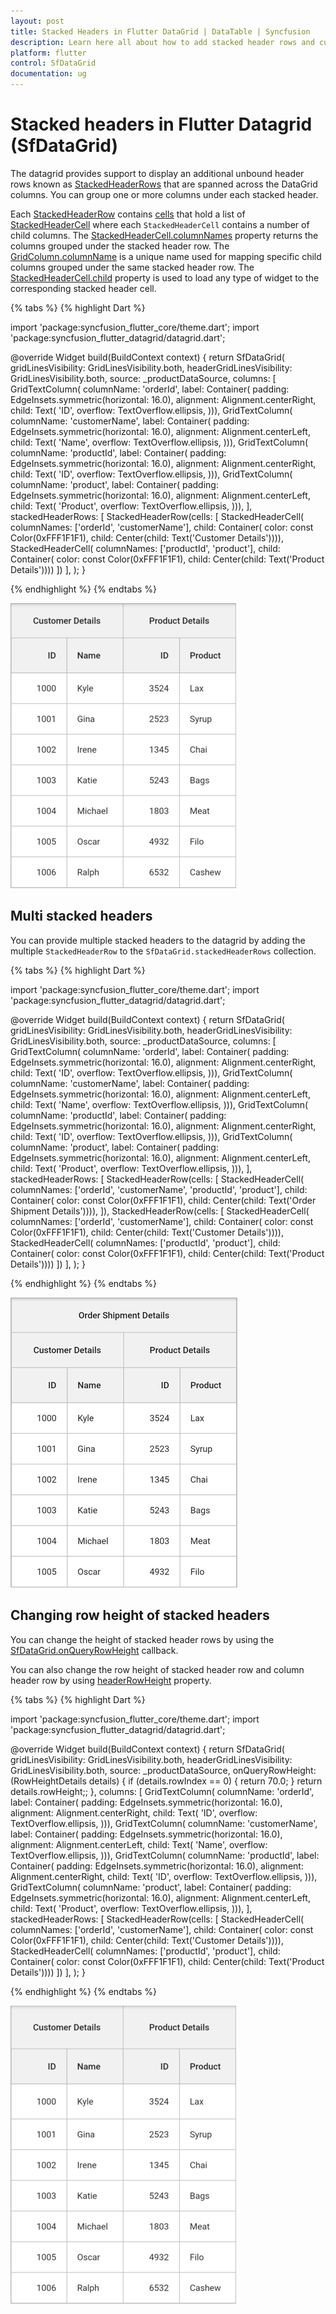 ```yaml
---
layout: post
title: Stacked Headers in Flutter DataGrid | DataTable | Syncfusion
description: Learn here all about how to add stacked header rows and customize its height in Syncfusion Flutter DataGrid (SfDataGrid) widget and more.
platform: flutter
control: SfDataGrid
documentation: ug
---
```


# Stacked headers in Flutter Datagrid (SfDataGrid)

The datagrid provides support to display an additional unbound header rows known as [StackedHeaderRows](https://pub.dev/documentation/syncfusion_flutter_datagrid/latest/datagrid/SfDataGrid/stackedHeaderRows.html) that are spanned across the DataGrid columns. You can group one or more columns under each stacked header.

Each [StackedHeaderRow](https://pub.dev/documentation/syncfusion_flutter_datagrid/latest/datagrid/StackedHeaderRow-class.html) contains [cells](https://pub.dev/documentation/syncfusion_flutter_datagrid/latest/datagrid/StackedHeaderRow/cells.html) that hold a list of [StackedHeaderCell](https://pub.dev/documentation/syncfusion_flutter_datagrid/latest/datagrid/StackedHeaderCell-class.html) where each `StackedHeaderCell` contains a number of child columns. The [StackedHeaderCell.columnNames](https://pub.dev/documentation/syncfusion_flutter_datagrid/latest/datagrid/StackedHeaderCell/columnNames.html) property returns the columns grouped under the stacked header row. The [GridColumn.columnName]() is a unique name used for mapping specific child columns grouped under the same stacked header row. The [StackedHeaderCell.child](https://pub.dev/documentation/syncfusion_flutter_datagrid/latest/datagrid/StackedHeaderCell/child.html) property is used to load any type of widget to the corresponding stacked header cell.

{% tabs %}
{% highlight Dart %} 

import 'package:syncfusion_flutter_core/theme.dart';
import 'package:syncfusion_flutter_datagrid/datagrid.dart';

@override
Widget build(BuildContext context) {
  return SfDataGrid(
    gridLinesVisibility: GridLinesVisibility.both,
    headerGridLinesVisibility: GridLinesVisibility.both,
    source: _productDataSource,
    columns: <GridColumn>[
      GridTextColumn(
        columnName: 'orderId',
        label: Container(
          padding: EdgeInsets.symmetric(horizontal: 16.0),
          alignment: Alignment.centerRight,
          child: Text(
            'ID',
            overflow: TextOverflow.ellipsis,
          ))),
      GridTextColumn(
        columnName: 'customerName',
        label: Container(
          padding: EdgeInsets.symmetric(horizontal: 16.0),
          alignment: Alignment.centerLeft,
          child: Text(
            'Name',
            overflow: TextOverflow.ellipsis,
          ))),
      GridTextColumn(
        columnName: 'productId',
        label: Container(
          padding: EdgeInsets.symmetric(horizontal: 16.0),
          alignment: Alignment.centerRight,
          child: Text(
            'ID',
            overflow: TextOverflow.ellipsis,
          ))),
      GridTextColumn(
        columnName: 'product',
        label: Container(
          padding: EdgeInsets.symmetric(horizontal: 16.0),
          alignment: Alignment.centerLeft,
          child: Text(
            'Product',
            overflow: TextOverflow.ellipsis,
          ))),
    ],
    stackedHeaderRows: <StackedHeaderRow>[
      StackedHeaderRow(cells: [
        StackedHeaderCell(
            columnNames: ['orderId', 'customerName'],
            child: Container(
                color: const Color(0xFFF1F1F1),
                child: Center(child: Text('Customer Details')))),
        StackedHeaderCell(
            columnNames: ['productId', 'product'],
            child: Container(
                color: const Color(0xFFF1F1F1),
                child: Center(child: Text('Product Details'))))
      ])
    ],
  );
}

{% endhighlight %}
{% endtabs %}

![flutter datagrid shows stacked headers](images/stacked-headers/flutter-stacked-headers.png)

## Multi stacked headers

You can provide multiple stacked headers to the datagrid by adding the multiple `StackedHeaderRow` to the `SfDataGrid.stackedHeaderRows` collection.

{% tabs %}
{% highlight Dart %} 

import 'package:syncfusion_flutter_core/theme.dart';
import 'package:syncfusion_flutter_datagrid/datagrid.dart';

@override
Widget build(BuildContext context) {
  return SfDataGrid(
    gridLinesVisibility: GridLinesVisibility.both,
    headerGridLinesVisibility: GridLinesVisibility.both,
    source: _productDataSource,
    columns: <GridColumn>[
      GridTextColumn(
        columnName: 'orderId',
        label: Container(
          padding: EdgeInsets.symmetric(horizontal: 16.0),
          alignment: Alignment.centerRight,
          child: Text(
            'ID',
            overflow: TextOverflow.ellipsis,
          ))),
      GridTextColumn(
        columnName: 'customerName',
        label: Container(
          padding: EdgeInsets.symmetric(horizontal: 16.0),
          alignment: Alignment.centerLeft,
          child: Text(
            'Name',
            overflow: TextOverflow.ellipsis,
          ))),
      GridTextColumn(
        columnName: 'productId',
        label: Container(
          padding: EdgeInsets.symmetric(horizontal: 16.0),
          alignment: Alignment.centerRight,
          child: Text(
            'ID',
            overflow: TextOverflow.ellipsis,
          ))),
      GridTextColumn(
        columnName: 'product',
        label: Container(
          padding: EdgeInsets.symmetric(horizontal: 16.0),
          alignment: Alignment.centerLeft,
          child: Text(
            'Product',
            overflow: TextOverflow.ellipsis,
          ))),
    ],
    stackedHeaderRows: <StackedHeaderRow>[
      StackedHeaderRow(cells: [
        StackedHeaderCell(
            columnNames: ['orderId', 'customerName', 'productId', 'product'],
            child: Container(
                color: const Color(0xFFF1F1F1),
                child: Center(child: Text('Order Shipment Details')))),
      ]),
      StackedHeaderRow(cells: [
        StackedHeaderCell(
            columnNames: ['orderId', 'customerName'],
            child: Container(
                color: const Color(0xFFF1F1F1),
                child: Center(child: Text('Customer Details')))),
        StackedHeaderCell(
            columnNames: ['productId', 'product'],
            child: Container(
                color: const Color(0xFFF1F1F1),
                child: Center(child: Text('Product Details'))))
      ])
    ],
  );
}

{% endhighlight %}
{% endtabs %}

![flutter datagrid shows multi stacked headers](images/stacked-headers/flutter-multi-stacked-headers.png)

## Changing row height of stacked headers

You can change the height of stacked header rows by using the [SfDataGrid.onQueryRowHeight](https://pub.dev/documentation/syncfusion_flutter_datagrid/latest/datagrid/SfDataGrid/onQueryRowHeight.html) callback.

You can also change the row height of stacked header row and column header row by using [headerRowHeight](https://pub.dev/documentation/syncfusion_flutter_datagrid/latest/datagrid/SfDataGrid/headerRowHeight.html) property.

{% tabs %}
{% highlight Dart %} 

import 'package:syncfusion_flutter_core/theme.dart';
import 'package:syncfusion_flutter_datagrid/datagrid.dart';

@override
Widget build(BuildContext context) {
  return SfDataGrid(
    gridLinesVisibility: GridLinesVisibility.both,
    headerGridLinesVisibility: GridLinesVisibility.both,
    source: _productDataSource,
    onQueryRowHeight: (RowHeightDetails details) {
      if (details.rowIndex == 0) {
        return 70.0;
      }
      return details.rowHeight;;
    },
    columns: <GridColumn>[
      GridTextColumn(
        columnName: 'orderId',
        label: Container(
          padding: EdgeInsets.symmetric(horizontal: 16.0),
          alignment: Alignment.centerRight,
          child: Text(
            'ID',
            overflow: TextOverflow.ellipsis,
          ))),
      GridTextColumn(
        columnName: 'customerName',
        label: Container(
          padding: EdgeInsets.symmetric(horizontal: 16.0),
          alignment: Alignment.centerLeft,
          child: Text(
            'Name',
            overflow: TextOverflow.ellipsis,
          ))),
      GridTextColumn(
        columnName: 'productId',
        label: Container(
          padding: EdgeInsets.symmetric(horizontal: 16.0),
          alignment: Alignment.centerRight,
          child: Text(
            'ID',
            overflow: TextOverflow.ellipsis,
          ))),
      GridTextColumn(
        columnName: 'product',
        label: Container(
          padding: EdgeInsets.symmetric(horizontal: 16.0),
          alignment: Alignment.centerLeft,
          child: Text(
            'Product',
            overflow: TextOverflow.ellipsis,
          ))),
    ],
    stackedHeaderRows: <StackedHeaderRow>[
      StackedHeaderRow(cells: [
        StackedHeaderCell(
            columnNames: ['orderId', 'customerName'],
            child: Container(
                color: const Color(0xFFF1F1F1),
                child: Center(child: Text('Customer Details')))),
        StackedHeaderCell(
            columnNames: ['productId', 'product'],
            child: Container(
                color: const Color(0xFFF1F1F1),
                child: Center(child: Text('Product Details'))))
      ])
    ],
  );
}

{% endhighlight %}
{% endtabs %}

![flutter datagrid shows customization of stacked header row heights](images/stacked-headers/flutter-stacked-header-row-height.png)